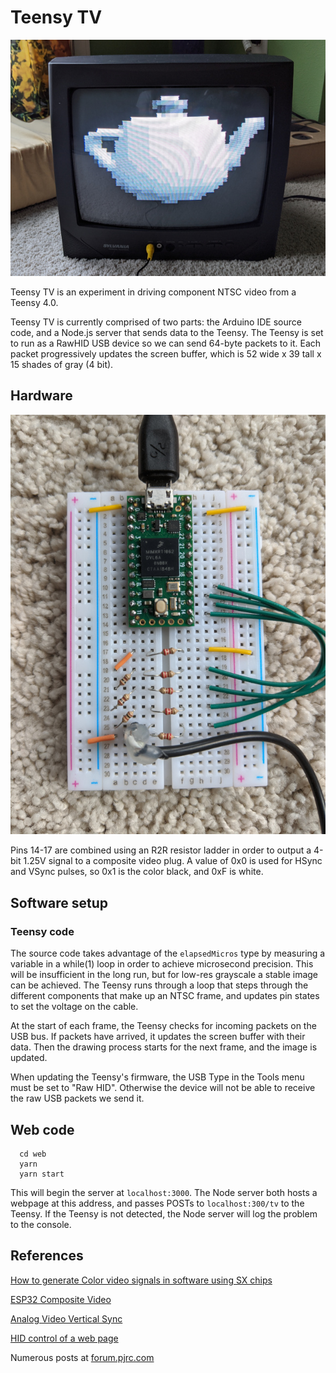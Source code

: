 # Teensy TV

![A TV displaying an image of a teapot](img/teapot.jpg)

Teensy TV is an experiment in driving component NTSC video from a Teensy 4.0.

Teensy TV is currently comprised of two parts: the Arduino IDE source code, and a Node.js server that sends data to the Teensy. The Teensy is set to run as a RawHID USB device so we can send 64-byte packets to it. Each packet progressively updates the screen buffer, which is 52 wide x 39 tall x 15 shades of gray (4 bit).

## Hardware

![A breadboard with a Teensy on it. Pins 14-17 are attached to an R2R ladder](img/wiring.jpg)

Pins 14-17 are combined using an R2R resistor ladder in order to output a 4-bit 1.25V signal to a composite video plug. A value of 0x0 is used for HSync and VSync pulses, so 0x1 is the color black, and 0xF is white.

## Software setup

### Teensy code

The source code takes advantage of the `elapsedMicros` type by measuring a variable in a while(1) loop in order to achieve microsecond precision. This will be insufficient in the long run, but for low-res grayscale a stable image can be achieved. The Teensy runs through a loop that steps through the different components that make up an NTSC frame, and updates pin states to set the voltage on the cable.

At the start of each frame, the Teensy checks for incoming packets on the USB bus. If packets have arrived, it updates the screen buffer with their data. Then the drawing process starts for the next frame, and the image is updated.

When updating the Teensy's firmware, the USB Type in the Tools menu must be set to "Raw HID". Otherwise the device will not be able to receive the raw USB packets we send it.

## Web code

```shell
  cd web
  yarn
  yarn start
```

This will begin the server at `localhost:3000`. The Node server both hosts a webpage at this address, and passes POSTs to `localhost:300/tv` to the Teensy. If the Teensy is not detected, the Node server will log the problem to the console.

## References

[How to generate Color video signals in software using SX chips](https://elinux.org/images/e/eb/Howtocolor.pdf)

[ESP32 Composite Video](https://bitluni.net/esp32-composite-video)

[Analog Video Vertical Sync](https://www.youtube.com/watch?v=NY2rIjkH1Xw)

[HID control of a web page](https://learn.sparkfun.com/tutorials/hid-control-of-a-web-page/all)

Numerous posts at [forum.pjrc.com](https://forum.pjrc.com/)